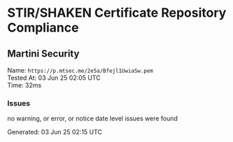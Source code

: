 # STIR/SHAKEN Certificate Repository Compliance

## Martini Security

Name: `https://p.mtsec.me/2e5a/Bfejl1UwiaSw.pem`\
Tested At: 03 Jun 25 02:05 UTC\
Time: 32ms

### Issues

no warning, or error, or notice date level issues were found

Generated: 03 Jun 25 02:15 UTC